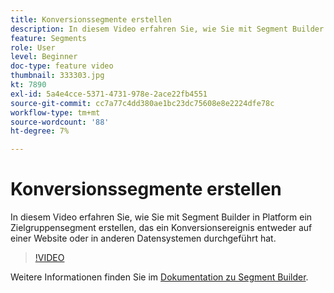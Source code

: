 ```yaml
---
title: Konversionssegmente erstellen
description: In diesem Video erfahren Sie, wie Sie mit Segment Builder in Platform ein Zielgruppensegment erstellen, das ein Konversionsereignis entweder auf einer Website oder in anderen Datensystemen durchgeführt hat.
feature: Segments
role: User
level: Beginner
doc-type: feature video
thumbnail: 333303.jpg
kt: 7890
exl-id: 5a4e4cce-5371-4731-978e-2ace22fb4551
source-git-commit: cc7a77c4dd380ae1bc23dc75608e8e2224dfe78c
workflow-type: tm+mt
source-wordcount: '88'
ht-degree: 7%

---
```


# Konversionssegmente erstellen

In diesem Video erfahren Sie, wie Sie mit Segment Builder in Platform ein Zielgruppensegment erstellen, das ein Konversionsereignis entweder auf einer Website oder in anderen Datensystemen durchgeführt hat.

>[!VIDEO](https://video.tv.adobe.com/v/333303/?quality=12&learn=on)

Weitere Informationen finden Sie im [Dokumentation zu Segment Builder](https://experienceleague.adobe.com/docs/experience-platform/segmentation/ui/segment-builder.html?lang=de).
